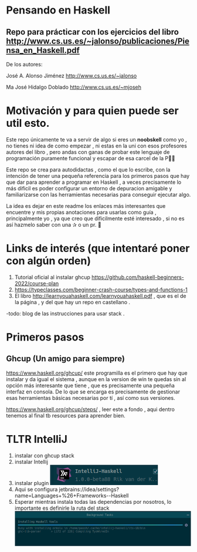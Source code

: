 # Pensando en Haskell
## Repo para prácticar con los ejercicios del libro http://www.cs.us.es/~jalonso/publicaciones/Piensa_en_Haskell.pdf 
De los autores:

José A. Alonso Jiménez http://www.cs.us.es/~jalonso

Ma José Hidalgo Doblado http://www.cs.us.es/~mjoseh

# Motivación y para quien puede ser util esto. 
Este repo únicamente te va a servir de algo si eres un **noobskell** como yo , no tienes ni idea de como empezar , ni estas en la uni con esos profesores autores del libro ,  pero andas con ganas de probar este lenguaje de programación puramente funcional y escapar de esa carcel de la P&#127773;&#127773;

Este repo se crea para autodidactas , como el que lo escribe, con la intención de tener una pequeña referencia para los primeros pasos que hay que dar para aprender a programar en Haskell , a veces precisamente lo más dificil es poder configurar un entorno de depuracion amigable y familiarizarse con las herramientas necesarias para conseguir ejecutar algo. 

La idea es dejar en este readme los enlaces más interesantes que encuentre y mis propias anotaciones para usarlas como guía , principalmente yo , ya que creo que dificilmente esté interesado , si no es así hazmelo saber con una &#10032; o un pr. 

# Links de interés (que intentaré poner con algún orden)
1. Tutorial oficial al instalar ghcup https://github.com/haskell-beginners-2022/course-plan
2. https://typeclasses.com/beginner-crash-course/types-and-functions-1
3. El libro http://learnyouahaskell.com/learnyouahaskell.pdf , que es el de la página , y del que hay un repo en castellano . 


-todo: blog de las instrucciones para usar stack . 

# Primeros pasos
## Ghcup (Un amigo para siempre)
https://www.haskell.org/ghcup/  este programilla es el primero que hay que instalar y da igual el sistema , aunque en la version de win te quedas sin al opción más interesante que tiene , que es precisamente una pequeña interfaz en consola.
De lo que se encarga es precisamente de gestionar esas herramientas básicas necesarias por tí , así como sus versiones. 

https://www.haskell.org/ghcup/steps/ , leer este a fondo , aqui dentro tenemos al final tb resources para aprender bien. 


# TLTR IntelliJ 
1. instalar con ghcup stack 
2. instalar Intellij 
3. instalar plugin ![img.png](img.png) 
4. Aqui se configura jetbrains://idea/settings?name=Languages+%26+Frameworks--Haskell
5. Esperar mientras instala todas las dependencias por nosotros, lo importante es definirle la ruta del stack ![img_1.png](img_1.png)
